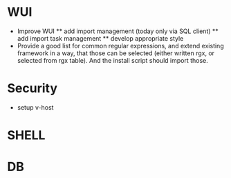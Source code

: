# WUI
* Improve WUI
** add import management (today only via SQL client)
** add import task management
** develop appropriate style
* Provide a good list for common regular expressions, and extend existing framework in a way, that those can be selected (either written rgx, or selected from rgx table). And the install script should import those.

# Security
* setup v-host

# SHELL

# DB
